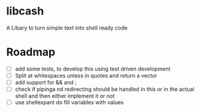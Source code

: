 # libcash
A Libary to turn simple text into shell ready  code

# Roadmap
- [ ] add some tests, to develop this using test driven development
- [ ] Split at whitespaces unless in quotes and return a vector
- [ ] add support for && and ;
- [ ] check if pipinga nd redirecting should be handled in this or in the actual shell and then either implement it or not
- [ ] use shellexpant do fill variables with values
